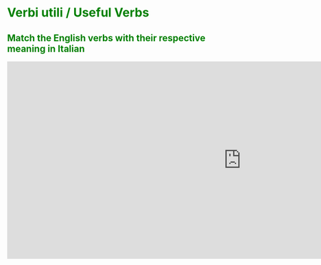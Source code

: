 <h1 style="color:green;"> Verbi utili / Useful Verbs </h1>

<h2 style="color:green;"> Match the English verbs with their respective meaning in Italian </h2>

<iframe src="https://h5p.org/h5p/embed/370670" width="1090" height="460" frameborder="0" allowfullscreen="allowfullscreen"></iframe><script src="https://h5p.org/sites/all/modules/h5p/library/js/h5p-resizer.js" charset="UTF-8"></script>

